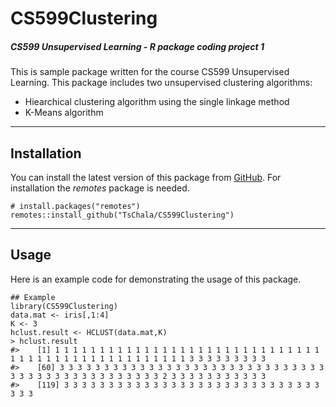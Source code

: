 # CS599Clustering
##### CS599 Unsupervised Learning - R package coding project 1
This is sample package written for the course CS599 Unsupervised Learning.
This package includes two unsupervised clustering algorithms:
- Hiearchical clustering algorithm using the single linkage method
- K-Means algorithm
***
## Installation
You can install the latest version of this package from [GitHub](https://github.com/TsChala/CS599Clustering). For installation the *remotes* package is needed.

    # install.packages("remotes")
    remotes::install_github("TsChala/CS599Clustering")
***
## Usage
Here is an example code for demonstrating the usage of this package.

    ## Example
    library(CS599Clustering)
    data.mat <- iris[,1:4]
    K <- 3
    hclust.result <- HCLUST(data.mat,K)
    > hclust.result
    #>    [1] 1 1 1 1 1 1 1 1 1 1 1 1 1 1 1 1 1 1 1 1 1 1 1 1 1 1 1 1 1 1 1 1 1 1 1 1 1 1 1 1 1 1 1 1 1 1 1 1 1 1 3 3 3 3 3 3 3 3 3
    #>    [60] 3 3 3 3 3 3 3 3 3 3 3 3 3 3 3 3 3 3 3 3 3 3 3 3 3 3 3 3 3 3 3 3 3 3 3 3 3 3 3 3 3 3 3 3 3 3 3 2 3 3 3 3 3 3 3 3 3 3 3
    #>    [119] 3 3 3 3 3 3 3 3 3 3 3 3 3 3 3 3 3 3 3 3 3 3 3 3 3 3 3 3 3 3 3 3

    
